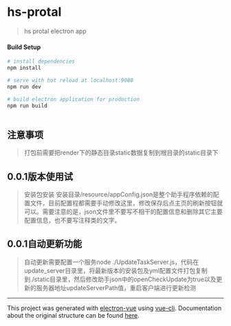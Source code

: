 # hs-protal

> hs protal electron app

#### Build Setup

``` bash
# install dependencies
npm install

# serve with hot reload at localhost:9080
npm run dev

# build electron application for production
npm run build



```
## 注意事项   
> 打包前需要把render下的静态目录static数据复制到根目录的static目录下

## 0.0.1版本使用试
> 安装包安装
> 安装目录/resource/appConfig.json是整个助手程序依赖的配置文件，目前配置程都需要手动修改这里，修改保存后点主页的刷新按钮就可以。需要注意的是，json文件里不要写不相干的配置信息和删除其它主要配置信息，也不要写注释类的文字。

## 0.0.1自动更新功能
> 自动更新需要配置一个服务node ./UpdateTaskServer.js，代码在update_server目录里，将最新版本的安装包及yml配置文件打包复制到./static目录里，然后修改助手json中的openCheckUpdate为true以及更新的服务器地址updateServerPath值，重启客户端进行更新检测
---

This project was generated with [electron-vue](https://github.com/SimulatedGREG/electron-vue) using [vue-cli](https://github.com/vuejs/vue-cli). Documentation about the original structure can be found [here](https://simulatedgreg.gitbooks.io/electron-vue/content/index.html).
